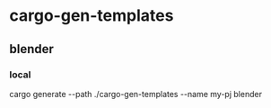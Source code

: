 # cargo-gen-templates

## blender
### local
cargo generate --path ./cargo-gen-templates --name my-pj blender
